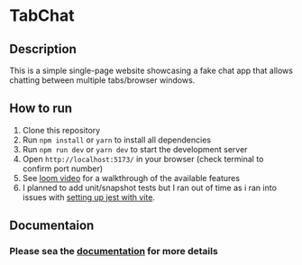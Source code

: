 # TabChat

## Description

This is a simple single-page website showcasing a fake chat app that allows chatting between multiple tabs/browser windows.

## How to run

1. Clone this repository
2. Run `npm install` or `yarn` to install all dependencies
3. Run `npm run dev` or `yarn dev` to start the development server
4. Open `http://localhost:5173/` in your browser (check terminal to confirm port number)
5. See [loom video](https://www.loom.com/share/2be49476b6704deea26e0bcdcd4d6308?sid=90ac3883-6aeb-4d2f-a442-711f48c2dde5) for a walkthrough of the available features
6. I planned to add unit/snapshot tests but I ran out of time as i ran into issues with [setting up jest with vite](https://jestjs.io/docs/getting-started#using-vite).

## Documentaion

### Please sea the [documentation](docs/DOCUMENTAION.md) for more details

